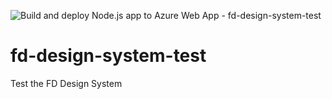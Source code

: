 ![Build and deploy Node.js app to Azure Web App - fd-design-system-test](https://github.com/willemliu/fd-design-system-test/workflows/Build%20and%20deploy%20Node.js%20app%20to%20Azure%20Web%20App%20-%20fd-design-system-test/badge.svg)

# fd-design-system-test

Test the FD Design System

